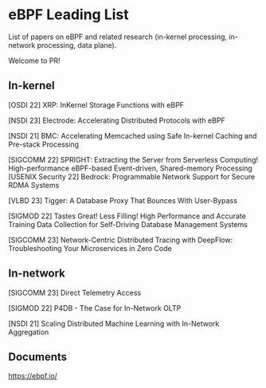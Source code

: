 # eBPF Leading List

List of papers on eBPF and related research (in-kernel processing, in-network processing, data plane).

Welcome to PR!

## In-kernel

[OSDI 22] XRP: InKernel Storage Functions with eBPF

[NSDI 23] Electrode: Accelerating Distributed Protocols with eBPF

[NSDI 21] BMC: Accelerating Memcached using Safe In-kernel Caching and Pre-stack Processing

[SIGCOMM 22] SPRIGHT: Extracting the Server from Serverless Computing! High-performance eBPF-based Event-driven, Shared-memory Processing
[USENIX Security 22] Bedrock: Programmable Network Support for Secure RDMA Systems

[VLBD 23] Tigger: A Database Proxy That Bounces With User-Bypass

[SIGMOD 22] Tastes Great! Less Filling! High Performance and Accurate Training Data Collection for Self-Driving Database Management Systems

[SIGCOMM 23] Network-Centric Distributed Tracing with DeepFlow: Troubleshooting Your Microservices in Zero Code



## In-network
[SIGCOMM 23] Direct Telemetry Access

[SIGMOD 22] P4DB - The Case for In-Network OLTP

[NSDI 21] Scaling Distributed Machine Learning with In-Network Aggregation

## Documents

https://ebpf.io/
